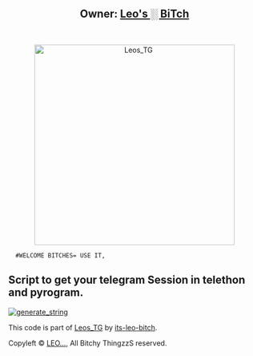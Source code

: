 <h2 align="center"><b>Owner: <a href="https://t.me/InlineLeosbot">Leo's ░ BiTch</a></b></h2>

<br>

<p align="center">

   <p align="center"><a href="https://github.com/wonkru-bot/my-vertion-of-Userge-x"><img src="https://telegra.ph/file/e76d40ed899c2abd87209.jpg" alt="Leos_TG" width=400px></a>
  
      
      #WELCOME BITCHES= USE IT,  

## Script to get your telegram Session in telethon and pyrogram.

<a href="https://replit.com/@Leo7bitch/stringsession#main.py"><img src="https://img.shields.io/badge/run-string__session.py-blue?style=for-the-badge&logo=repl.it" alt="generate_string" /></a>

This code is part of [Leos_TG](https://github.com/wonkru-bot/Session-string-4-Bitches) by [its-leo-bitch](https://github.com/its-leo-bitch).

Copyleft © [LEO...](https://t.me/InlineLeosbot),  All Bitchy ThingzzS reserved.
